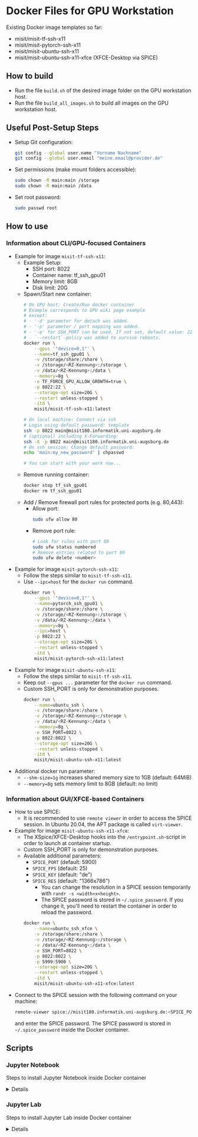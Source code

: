 # Docker Files for GPU Workstation
Existing Docker image templates so far:
 - misit/misit-tf-ssh-x11
 - misit/misit-pytorch-ssh-x11
 - misit/misit-ubuntu-ssh-x11
 - misit/misit-ubuntu-ssh-x11-xfce (XFCE-Desktop via SPICE)

## How to build
 - Run the file `build.sh` of the desired image folder on the GPU workstation host.
 - Run the file `build_all_images.sh` to build all images on the GPU workstation host.

## Useful Post-Setup Steps
 - Setup Git configuration:
   ```bash
   git config --global user.name "Vorname Nachname"
   git config --global user.email "meine.email@provider.de"
   ```
 - Set permissions (make mount folders accessible):
   ```bash
   sudo chown -R main:main /storage
   sudo chown -R main:main /data
   ```
 - Set root password:
   ```bash
   sudo passwd root
   ```
## How to use
### Information about CLI/GPU-focused Containers
 - Example for image `misit-tf-ssh-x11`:
   - Example Setup:
     - SSH port: 8022
     - Container name: tf_ssh_gpu01
     - Memory limit: 8GB
     - Disk limit: 20G
   - Spawn/Start new container:
     ```bash
     # On GPU host: Create/Run docker container
     # Example corresponds to GPU wiki page example
     # except:
     # - '-d' parameter for detach was added.
     # - '-p' parameter / port mapping was added.
     # - '-e' for SSH_PORT can be used. If not set, default value: 22
     # - `--restart`-policy was added to survive reboots.
     docker run \
         --gpus '"device=0,1"' \
         --name=tf_ssh_gpu01 \
         -v /storage/share:/share \
         -v /storage/<RZ-Kennung>:/storage \
         -v /data/<RZ-Kennung>:/data \
         --memory=8g \
         -e TF_FORCE_GPU_ALLOW_GROWTH=true \
         -p 8022:22 \
         --storage-opt size=20G \
         --restart unless-stopped \
         -itd \
         misit/misit-tf-ssh-x11:latest

     # On local machine: Connect via ssh
     # Login using default password: template
     ssh -p 8022 main@misit180.informatik.uni-augsburg.de
     # (optional) including X-Forwarding:
     ssh -X -p 8022 main@misit180.informatik.uni-augsburg.de
     # On ssh session: Change default password:
     echo 'main:my_new_password' | chpasswd

     # You can start with your work now...
     ```
   - Remove running container:
     ```bash
     docker stop tf_ssh_gpu01
     docker rm tf_ssh_gpu01
     ```
   - Add / Remove firewall port rules for protected ports (e.g. 80,443):
     - Allow port:
       ```bash
       sudo ufw allow 80
       ```
     - Remove port rule:
       ```bash
       # Look for rules with port 80
       sudo ufw status numbered
       # Remove entries related to port 80
       sudo ufw delete <number>
       ```
 - Example for image `misit-pytorch-ssh-x11`:
   * Follow the steps similar to `misit-tf-ssh-x11`.
   * Use `--ipc=host` for the `docker run` command.
     ```bash
     docker run \
         --gpus '"device=0,1"' \
         --name=pytorch_ssh_gpu01 \
         -v /storage/share:/share \
         -v /storage/<RZ-Kennung>:/storage \
         -v /data/<RZ-Kennung>:/data \
         --memory=8g \
         --ipc=host \
         -p 8022:22 \
         --storage-opt size=20G \
         --restart unless-stopped \
         -itd \
         misit/misit-pytorch-ssh-x11:latest
     ```
 - Example for image `misit-ubuntu-ssh-x11`:
   * Follow the steps similar to `misit-tf-ssh-x11`.
   * Keep out `--gpus ...` parameter for the `docker run` command.
   * Custom SSH_PORT is only for demonstration purposes.
     ```bash
     docker run \
         --name=ubuntu_ssh \
         -v /storage/share:/share \
         -v /storage/<RZ-Kennung>:/storage \
         -v /data/<RZ-Kennung>:/data \
         --memory=8g \
         -e SSH_PORT=8022 \
         -p 8022:8022 \
         --storage-opt size=20G \
         --restart unless-stopped \
         -itd \
         misit/misit-ubuntu-ssh-x11:latest
     ```
 - Additional docker run parameter:
   * `--shm-size=1g` increases shared memory size to 1GB (default: 64MiB)
   * `--memory=8g` sets memory limit to 8GB (default: no limit)

### Information about GUI/XFCE-based Containers
 - How to use SPICE:
   - It is recommended to use `remote viewer` in order to access the SPICE session.
     In Ubuntu 20.04, the APT package is called `virt-viewer`.
 - Example for image `misit-ubuntu-ssh-x11-xfce`:
   * The XSpice/XFCE-Desktop hooks into the `/entrypoint.sh`-script in order to launch at container startup.
   * Custom SSH_PORT is only for demonstration purposes.
   * Available additional parameters:
     * `SPICE_PORT` (default: 5900)
     * `SPICE_FPS` (default: 25)
     * `SPICE_KEY` (default: "de")
     * `SPICE_RES` (default: "1366x786")
       * You can change the resolution in a SPICE session temporarily with `randr -s <width>x<height>`.
       * The SPICE password is stored in `~/.spice_password`. If you change it, you'll need to restart the container in order to reload the password.
     ```bash
     docker run \
         --name=ubuntu_ssh_xfce \
         -v /storage/share:/share \
         -v /storage/<RZ-Kennung>:/storage \
         -v /data/<RZ-Kennung>:/data \
         -e SSH_PORT=8022 \
         -p 8022:8022 \
         -p 5999:5900 \
         --storage-opt size=20G \
         --restart unless-stopped \
         -itd \
         misit/misit-ubuntu-ssh-x11-xfce:latest
     ```
 - Connect to the SPICE session with the following command on your machine:
   ```bash
   remote-viewer spice://misit180.informatik.uni-augsburg.de:<SPICE_PORT>
   ```
   and enter the SPICE password. The SPICE password is stored in `~/.spice_password` inside the Docker container.

## Scripts

### Jupyter Notebook
Steps to install Jupyter Notebook inside Docker container
<details>

```bash
# Create new Docker container with additional port (e.g. 9876) to 8888
docker run .... -p 9876:8888 ....

# Move setup script into Docker container (captial P for port)
scp -P <SSH_PORT> ./scripts/setup_jupyter_notebook.sh main@misit180.informatik.uni-augsburg.de:~/

# Login
ssh -p <SSH_PORT> main@misit180.informatik.uni-augsburg.de

# Set new SSH password
echo 'main:my_new_password' | chpasswd

# Run setup script & enter password for Jupyter Notebook
sudo ./setup_jupyter_notebook.sh
# ......
# New password:
# Confirm password:
# ......

# Go to $HOME directory and run Jupyter Notebook
sudo -u main sh -c "cd ~/ && nohup jupyter notebook >~/.jupyter-notebook.logs.txt 2>&1 &"

# Jupyter Notebook is now available at (using self-signed HTTPS):
# https://misit180.informatik.uni-augsburg.de:9876/

# [OPTIONAL] Add Jupyter Notebook to launch at container startup
sudo sh -c 'cat >> /entrypoint.sh <<EOF

# Jupyter Notebook launch
sudo -u main sh -c "cd ~/ && nohup jupyter notebook >~/.jupyter-notebook.logs.txt 2>&1 &"
EOF'
```
</details>

### Jupyter Lab
Steps to install Jupyter Lab inside Docker container
<details>

```bash
# Create new Docker container with additional port (e.g. 9876) to 8888
docker run .... -p 9876:8888 ....

# Move setup script into Docker container (captial P for port)
scp -P <SSH_PORT> ./scripts/setup_jupyter_lab.sh main@misit180.informatik.uni-augsburg.de:~/

# Login
ssh -p <SSH_PORT> main@misit180.informatik.uni-augsburg.de

# Set new SSH password
echo 'main:my_new_password' | chpasswd

# Run setup script & enter password for Jupyter Lab
sudo ./setup_jupyter_lab.sh
# ......
# New password:
# Confirm password:
# ......

# Go to $HOME directory and run Jupyter Lab
sudo -u main sh -c "cd ~/ && nohup jupyter lab >~/.jupyter-lab.logs.txt 2>&1 &"

# Jupyter Lab is now available at (using self-signed HTTPS):
# https://misit180.informatik.uni-augsburg.de:9876/

# [OPTIONAL] Add Jupyter Lab to launch at container startup
sudo -u root sh -c 'cat >> /entrypoint.sh <<EOF

# Jupyter Lab launch
sudo -u main sh -c "cd ~/ && nohup jupyter lab >~/.jupyter-lab.logs.txt 2>&1 &"
EOF'
```
</details>
